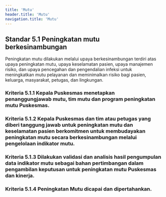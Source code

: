 ```yaml
---
title: 'Mutu'
header.title: 'Mutu'
navigation.title: 'Mutu'
---
```


## Standar 5.1 Peningkatan mutu berkesinambungan 



Peningkatan mutu dilakukan melalui upaya berkesinambungan terdiri atas upaya peningkatan mutu, upaya keselamatan pasien, upaya manajemen risiko, dan upaya pencegahan dan pengendalian infeksi untuk meningkatkan mutu pelayanan dan meminimalkan risiko bagi pasien, keluarga, masyarakat, petugas, dan lingkungan. 

### Kriteria 5.1.1 Kepala Puskesmas menetapkan penanggungjawab mutu, tim mutu dan program peningkatan mutu Puskesmas. 

### Kriteria 5.1.2 Kepala Puskesmas dan tim atau petugas yang diberi tanggung jawab untuk peningkatan mutu dan keselamatan pasien berkomitmen untuk membudayakan peningkatan mutu secara berkesinambungan melalui pengelolaan indikator mutu. 

### Kriteria 5.1.3 Dilakukan validasi dan analisis hasil pengumpulan data indikator mutu sebagai bahan pertimbangan dalam pengambilan keputusan untuk peningkatan mutu Puskesmas dan kinerja. 

### Kriteria 5.1.4 Peningkatan Mutu dicapai dan dipertahankan. 
